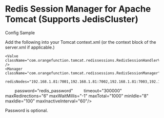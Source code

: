 Redis Session Manager for Apache Tomcat (Supports JedisCluster)
=======================================

Config Sample

Add the following into your Tomcat context.xml (or the context block of the server.xml if applicable.)

    <Valve className="com.orangefunction.tomcat.redissessions.RedisSessionHandlerValve" />
    <Manager className="com.orangefunction.tomcat.redissessions.RedisSessionManager"
         redisNodes="192.168.1.81:7001,192.168.1.81:7002,192.168.1.81:7003,192.168.1.82:7004,192.168.1.82:7005,192.168.1.82:7006"
         password="redis_password"
         timeout="300000"
         maxRedirections="6"
         maxWaitMillis="-1"
         maxTotal="1000"
         minIdle="8"
         maxIdle="100"
         maxInactiveInterval="60"/>


Password is optional.
